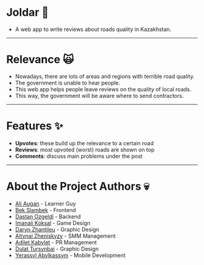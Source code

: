 # Joldar 🌱
- A web app to write reviews about roads quality in Kazakhstan.

---

# Relevance 🙀
- Nowadays, there are lots of areas and regions with terrible road quality.
- The government is unable to hear people.
- This web app helps people leave reviews on the quality of local roads.
- This way, the government will be aware where to send contractors.

---

# Features ✨
- **Upvotes**: these build up the relevance to a certain road
- **Reviews**: most upvoted (worst) roads are shown on top
- **Comments**: discuss main problems under the post

---

# About the Project Authors 💀
- [Ali Augan](https://instagram.com/ali_augan) - Learner Guy
- [Bek Slambek](https://instagram.com/sbek22) - Frontend
- [Dastan Ozgeldi](https://instagram.com/dastanozgeldi) - Backend
- [Imanali Koksal](https://instagram.com/imanalikoksal) - Game Design
- [Daryn Zhantileu](https://instagram.com/darynzhantileu) - Graphic Design
- [Altynai Zheniskyzy](https://instagram.com/sheisgoldenmoon) - SMM Management
- [Adilet Kabylet](https://instagram.com/kabyletad) - PR Management
- [Dulat Tursynbai](https://instagram.com/silvdul_) - Graphic Design
- [Yerassyl Abylkassym](https://instagram.com/eraofcoding) - Mobile Development
